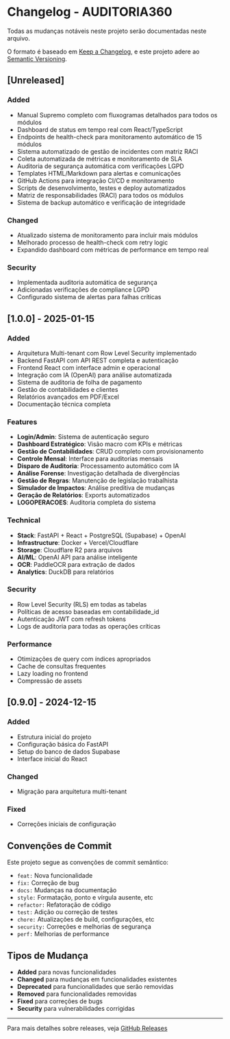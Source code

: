 # Changelog - AUDITORIA360

Todas as mudanças notáveis neste projeto serão documentadas neste arquivo.

O formato é baseado em [Keep a Changelog](https://keepachangelog.com/pt-BR/1.0.0/),
e este projeto adere ao [Semantic Versioning](https://semver.org/spec/v2.0.0.html).

## [Unreleased]

### Added
- Manual Supremo completo com fluxogramas detalhados para todos os módulos
- Dashboard de status em tempo real com React/TypeScript
- Endpoints de health-check para monitoramento automático de 15 módulos
- Sistema automatizado de gestão de incidentes com matriz RACI
- Coleta automatizada de métricas e monitoramento de SLA
- Auditoria de segurança automática com verificações LGPD
- Templates HTML/Markdown para alertas e comunicações
- GitHub Actions para integração CI/CD e monitoramento
- Scripts de desenvolvimento, testes e deploy automatizados
- Matriz de responsabilidades (RACI) para todos os módulos
- Sistema de backup automático e verificação de integridade

### Changed
- Atualizado sistema de monitoramento para incluir mais módulos
- Melhorado processo de health-check com retry logic
- Expandido dashboard com métricas de performance em tempo real

### Security
- Implementada auditoria automática de segurança
- Adicionadas verificações de compliance LGPD
- Configurado sistema de alertas para falhas críticas

## [1.0.0] - 2025-01-15

### Added
- Arquitetura Multi-tenant com Row Level Security implementado
- Backend FastAPI com API REST completa e autenticação
- Frontend React com interface admin e operacional
- Integração com IA (OpenAI) para análise automatizada
- Sistema de auditoria de folha de pagamento
- Gestão de contabilidades e clientes
- Relatórios avançados em PDF/Excel
- Documentação técnica completa

### Features
- **Login/Admin**: Sistema de autenticação seguro
- **Dashboard Estratégico**: Visão macro com KPIs e métricas
- **Gestão de Contabilidades**: CRUD completo com provisionamento
- **Controle Mensal**: Interface para auditorias mensais
- **Disparo de Auditoria**: Processamento automático com IA
- **Análise Forense**: Investigação detalhada de divergências
- **Gestão de Regras**: Manutenção de legislação trabalhista
- **Simulador de Impactos**: Análise preditiva de mudanças
- **Geração de Relatórios**: Exports automatizados
- **LOGOPERACOES**: Auditoria completa do sistema

### Technical
- **Stack**: FastAPI + React + PostgreSQL (Supabase) + OpenAI
- **Infrastructure**: Docker + Vercel/Cloudflare
- **Storage**: Cloudflare R2 para arquivos
- **AI/ML**: OpenAI API para análise inteligente
- **OCR**: PaddleOCR para extração de dados
- **Analytics**: DuckDB para relatórios

### Security
- Row Level Security (RLS) em todas as tabelas
- Políticas de acesso baseadas em contabilidade_id
- Autenticação JWT com refresh tokens
- Logs de auditoria para todas as operações críticas

### Performance
- Otimizações de query com índices apropriados
- Cache de consultas frequentes
- Lazy loading no frontend
- Compressão de assets

## [0.9.0] - 2024-12-15

### Added
- Estrutura inicial do projeto
- Configuração básica do FastAPI
- Setup do banco de dados Supabase
- Interface inicial do React

### Changed
- Migração para arquitetura multi-tenant

### Fixed
- Correções iniciais de configuração

## Convenções de Commit

Este projeto segue as convenções de commit semântico:

- `feat:` Nova funcionalidade
- `fix:` Correção de bug
- `docs:` Mudanças na documentação
- `style:` Formatação, ponto e vírgula ausente, etc
- `refactor:` Refatoração de código
- `test:` Adição ou correção de testes
- `chore:` Atualizações de build, configurações, etc
- `security:` Correções e melhorias de segurança
- `perf:` Melhorias de performance

## Tipos de Mudança

- **Added** para novas funcionalidades
- **Changed** para mudanças em funcionalidades existentes
- **Deprecated** para funcionalidades que serão removidas
- **Removed** para funcionalidades removidas
- **Fixed** para correções de bugs
- **Security** para vulnerabilidades corrigidas

---

Para mais detalhes sobre releases, veja [GitHub Releases](https://github.com/Thaislaine997/AUDITORIA360/releases)